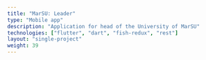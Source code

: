 ```yaml
---
title: "MarSU: Leader"
type: "Mobile app"
description: "Application for head of the University of MarSU"
technologies: ["flutter", "dart", "fish-redux", "rest"]
layout: "single-project"
weight: 39
---
```

